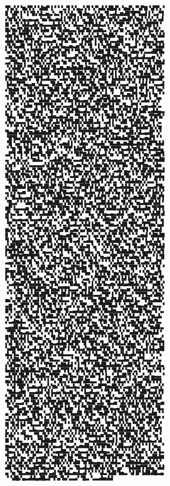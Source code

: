 ▜▚▞▞▝▆▞▛▞▝▟▆▛▐▝▝▝▃▜▝▞▄▃▚▜▝▞▚▟▞▟█▟▚▝▅▟▚▝▚▛▇▝▟▜▚▝▊▝▟▛▐▝▐▝▉▞▟▃▅▃▚▃▜▝▞▟▄▝▊▟▅▃▞▞▄▝▊▃▟▃▆▟▉▜▛▜▄▟▐▝▃▞▜▞▆▜▞▞▄▃▄▃▄▝▅▞▙▃▅▟▐▝▛▟▐▝▄▝█▞▞▜▛▝▆▜▞▃▆▟▛▞▆▟▝▞▞▃▚▟▇▝▃▜▝▟▟▃▟▞▅▃▃▃▙▟▞▞▚▝▟▃▃▜▜▜▟▟▃▞▞▝▞▜▛▝▚▞▅▜▞▟█▜▜▝▇▞▆▞▛▟█▞▞▛▐▟▅▝▛▝▊▟▅▃▃▜▄▛▇▞▄▟▆▃▝▞▃▞▆▝▃▝▄▞▛▛▐▃▜▞▃▟▅▜▄▜▜▜▟▝▝▃▚▃▟▝▆▟▚▞▛▝▞▝▃▞▞▃▙▞▆▟█▞▄▃▝▝▉▜▚▞▃▞▆▞▟▟▟▟▞▟▅▞▛▜▚▟▚▃▄▃▅▝▜▜▞▜▙▝▐▜▟▛▐▝▉▜▞▃▃▟█▝▝▝▐▞▝▟▃▃▜▃▄▞▙▜▄▟▊▝▜▝▞▛▐▝▞▃▙▜▄▃▅▃▅▜▞▝▊▝▐▝▅▜▙▟▛▝▞▜▃▟▝▝▊▜▞▜▟▟▚▞▆▞▄▞▞▞▜▜▛▃▟▜▚▟▚▟▜▝▝▜▃▜▚▜▞▟▇▝█▝█▜▙▃▝▟▅▞▛▃▃▟█▜▙▃▆▃▜▟▊▃▚▟▜▟▛▃▛▜▞▝▜▃▃▟▚▞▙▝▝▟▆▟▛▛▇▃▙▝▉▜▃▟▃▟▃▃▅▝▞▃▞▜▙▃▜▝▝▟▇▞▞▃▛▃▆▝▆▝▚▞▄▝▜▜▃▃▝▟▉▜▞▞▟▛▐▝▉▝▄▞▃▜▝▟▇▟▝▞▟▟▛▞▝▜▞▃▜▟▟▝▉▃▆▃▆▟▆▟▉▟▆▟▃▜▝▟▚▃▙▜▞▃▙▝▜▝▚▜▜▟▐▜▚▟▐▞▜▃▜▝▟▟▐▟▉▞▜▟▞▟▅▝█▟▇▞▃▜▛▞▙▟▝▟▐▝▊▞▚▝▉▝▊▟▄▜▙▞▞▛▇▟▅▃▆▞▛▝█▜▃▟▃▃▝▃▙▞▅▟▐▟▉▃▛▞▚▟▉▝▐▟▟▟▞▟▞▞▜▜▜▜▄▃▟▛▐▟▄▞▛▜▄▃▅▝▟▃▃▝▉▟▅▝▃▞▛▃▜▟▄▜▙▝▅▞▙▟▊▞▃▃▞▝▚▝▟▟▝▝▃▃▟▞▆▟▆▝▆▝█▞▛▃▙▝▇▟▉▝▅▛▐▃▞▃▅▟▊▜▙▜▜▝▆▝▝▞▙▟█▜▝▛▐▞▜▝▅▞▃▜▛▝▄▝▐▟▟▝▊▜▅▟▚▞▞▜▛▝▟▜▞▞▝▟▛▃▚▟▄▝▃▃▜▃▆▟▜▝▇▟▐▝▆▝▝▝▝▟█▝▞▃▆▞▝▟▟▟▚▃▆▞▚▜▅▜▙▃▄▞▛▃▆▛▇▜▟▟▅▝▝▝▞▝▞▃▙▞▃▞▛▞▞▝▃▝▐▟▅▝▛▜▟▜▜▞▃▞▃▃▟▝▟▟▟▜▃▞▛▟▇▜▟▝▚▞▙▃▛▜▝▃▄▃▟▞▃▞▚▝▚▝▇▃▃▟▚▟▝▝▆▝▛▝▃▜▟▜▙▃▟▃▜▜▛▝▅▝▜▝▛▞▜▟▐▛▐▟▛▃▟▟▄▃▜▟▃▝█▞▃▝▉▟▞▃▚▟▅▃▅▃▛▃▝▜▄▜▝▃▚▝▐▝█▟▉▞▜▝▃▞▛▞▅▃▝▛▇▜▞▞▙▞▃▃▃▜▚▞▄▜▚▃▛▃▙▜▟▜▜▟▉▞▟▟▉▃▙▝▃▟▐▝▝▟▉▝▛▟▉▞▙▞▜▝▃▝▝▝▛▝▞▟▆▃▞▝▛▟▞▟▇▝▞▟▞▟▐▞▃▜▟▃▟▃▟▞▝▟▇▃▆▃▛▜▟▟▅▜▞▞▆▜▅▟▛▟▚▞▆▟▇▟▆▟▛▜▃▜▛▃▟▞▝▜▛▜▜▛▐▃▜▞▙▃▞▝▚▟▊▞▟▃▄▟▛▝▞▝█▜▙▞▟▜▞▟▜▜▟▞▞▝▚▞▝▝▞▟▝▟▞▃▆▞▛▝▜▞▟▟▆▟▅▛▇▟▚▃▅▟▜▝▝▝█▝▄▞▜▜▜▃▃▝▜▞▜▟▝▃▅▟▐▝▝▟▅▞▝▟▄▟▞▝▇▃▆▃▆▟█▃▆▟▞▟▛▜▟▟▝▝▆▝█▝█▟▝▝█▝▐▃▙▝▝▝▛▛▐▟▆▜▃▞▄▝▞▜▛▞▛▜▚▃▟▞▆▜▟▃▜▃▆▟▄▃▛▜▝▜▝▛▐▟▇▜▄▜▛▝▚▝▄▞▝▝▉▛▇▟▟▞▟▃▟▝▅▝▞▜▄▞▟▝▜▝▅▞▃▟▇▜▃▝▝▟▞▃▞▝▆▟▃▝▝▃▟▟▛▟▅▞▃▃▟▜▞▛▐▞▚▞▙▃▄▃▞▃▞▜▅▝▐▞▆▞▅▟▇▞▅▜▝▝▞▞▃▃▃▃▞▟▐▞▛▜▟▞▜▃▅▞▅▞▞▟▅▞▆▞▞▞▛▜▙▝▊▝█▜▅▃▝▟▅▜▟▃▄▞▛▟▃▜▞▜▄▞▛▜▛▟▝▜▞▟▅▃▚▃▛▝▛▟▉▞▝▃▟▞▄▃▚▜▞▟▛▟▉▟▅▟▉▞▙▜▞▛▇▞▟▟▝▟▜▞▜▃▟▝▝▃▙▞▚▜▚▜▞▝▄▟▞▟▃▟▄▜▙▝▝▃▜▟▜▝▄▟▄▝█▝█▞▝▃▆▃▝▞▝▟▐▜▝▃▚▟▄▞▃▟▉▟▚▟▆▜▝▃▛▃▝▞▚▟▟▟▅▞▞▃▃▜▝▝▅▞▆▟▇▟▐▟▇▜▜▟▉▟▛▝▉▟▄▃▚▃▛▜▛▟▐▞▄▞▝▃▜▃▟▟▟▃▚▞▞▝▃▃▟▜▙▃▚▜▚▃▅▝▚▜▙▃▞▟▇▞▄▛▇▃▄▞▟▝▜▃▙▞▜▜▚▟▚▜▄▝▟▟▜▝▟▞▟▛▐▟▞▞▞▝█▃▙▃▄▟▐▜▞▜▝▝▟▟█▟▆▞▆▟▅▞▚▛▐▟▟▜▝▃▆▟▝▟▞▃▆▟▇▞▝▟▊▟▜▝█▃▞▝▝▟▅▜▃▃▜▟▇▟█▃▚▜▞▟█▟▐▃▆▝▄▟▉▟▟▝▄▝▊▞▙▝▅▃▙▟▛▟▟▝▆▛▐▃▃▃▅▝▟▟█▃▞▞▛▝▉▛▇▝▐▞▝▞▅▞▛▟▄▞▟▟▉▃▙▟▞▝▇▟▄▟▆▝▉▜▜▟▚▃▜▃▝▟▇▞▞▃▙▟▉▜▝▟▊▝▜▟▛▞▝▜▃▝▟▜▄▃▄▃▟▟▝▃▅▝▝▝▄▞▟▟▊▟▜▝▄▃▄▃▄▜▃▃▟▃▞▃▚▞▝▃▄▜▙▞▄▃▆▝▚▞▝▟▆▟▛▞▝▃▞▜▞▞▚▝▃▟▟▝▄▝▛▃▚▞▆▝▄▟▚▝▞▝▊▃▝▞▃▜▃▟▃▞▟▟▐▟▇▃▝▜▅▃▞▟█▝█▜▄▞▛▜▅▞▄▟▆▞▅▝▛▃▝▃▞▜▛▟▊▞▞▃▅▜▛▃▅▞▄▞▆▞▙▞▅▞▚▃▅▜▟▝▇▞▅▝▜▜▝▃▆▟▊▝▞▝▛▞▜▃▚▜▃▞▟▞▛▜▄▃▅▛▇▞▃▃▚▝▄▞▄▞▟▞▛▝▊▜▞▝▝▃▅▟▝▟▇▟▇▜▝▟▄▟▅▝▆▞▛▝▃▟▊▝▞▜▜▝▊▃▟▝▃▟▄▝▆▝▄▜▙▟█▞▅▝▚▛▇▝▐▃▞▃▙▝▞▟▉▜▛▃▙▜▄▝▟▛▐▟▝▟▜▟▊▃▝▞▟▃▆▝▄▝▝▞▛▞▆▞▃▝▜▝▉▃▆▞▞▜▜▟▟▛▇▜▜▟▞▝█▞▆▝▄▃▃▜▚▜▝▜▜▃▝▜▚▟▃▝▄▝▟▃▜▝█▟▇▟▆▞▃▜▄▟▞▞▅▜▚▟▛▛▇▜▛▜▛▜▄▝▆▝▅▃▛▃▃▝▟▜▝▞▛▞▟▝▅▃▄▜▛▃▙▜▚▟▅▞▟▜▃▝▐▝█▃▄▞▙▞▆▝▉▝▅▝▞▝▞▜▃▛▐▟▛▞▆▜▅▝▉▟▞▝▝▝▞▃▙▞▅▃▆▝▊▃▅▞▃▟▜▃▝▝▐▛▇▞▞▃▝▟▊▟█▜▝▝▅▃▟▛▇▟▆▝▊▝▊▜▅▝▞▜▝▜▞▝█▜▝▝▞▝▟▝▊▝▛▜▛▟▉▜▙▞▆▝▝▝▆▃▚▝▞▜▄▞▙▟▝▜▅▝▐▞▛▛▇▝▅▞▆▟▊▞▃▝▝▞▙▃▆▜▛▝▛▃▞▜▙▜▄▟▅▝▄▝▚▝▆▟▟▟▐▝▝▃▄▝▞▜▛▜▞▟▛▟▐▟▐▟▜▝▇▞▛▟▆▝▛▝▃▟▆▟▛▞▙▟▟▞▙▃▜▜▞▝▝▝▉▟▄▝▆▝▐▝▟▞▙▃▅▞▟▟▄▟▇▟▞▃▛▝▚▟▊▞▝▃▝▟▅▝▚▜▜▟▛▜▄▜▅▟▜▜▜▃▃▞▚▟▐▜▞▟▇▃▞▝▄▞▄▃▅▝▟▟▟▟▃▞▄▜▞▝▝▝▞▜▚▟▞▟▉▟█▜▞▜▚▟▉▟▐▜▅▜▟▟▉▃▃▞▜▛▐▝▐▟▜▃▞▝▜▜▜▃▞▟▇▞▅▞▃▜▛▃▛▞▄▟▐▜▄▝▇▞▟▃▃▝▛▞▃▝▝▜▅▝█▜▄▟▜▟▛▟▅▟▐▃▝▜▜▃▅▟▞▃▆▝▚▟▛▛▐▞▜▞▙▝▊▜▝▞▝▃▞▞▃▜▛▃▄▜▞▜▛▜▙▟▝▃▚▟▆▜▄▃▅▜▚▃▃▝▉▜▝▃▞▟█▝▄▟▐▝▛▜▅▜▛▝▊▃▄▟▄▟▞▟█▜▚▜▙▟▆▃▃▜▚▜▅▟▊▜▅▞▜▝▃▃▚▝▟▞▝▞▆▃▙▝▊▟▇▃▛▞▞▝▅▞▃▟▃▜▚▃▝▞▅▝▉▜▝▝▄▜▟▃▞▝▝▞▆▃▙▞▃▟▆▟▃▝▜▞▆▝█▃▆▃▞▟▟▜▚▝█▟▟▜▚▃▝▛▇▝▉▞▛▝▞▃▆▞▙▟▚▜▙▜▃▃▄▟▊▟▄▃▚▝▄▜▝▃▝▃▚▝▐▟▜▝▞▞▄▝▆▜▙▝▅▟▄▜▞▞▜▝▝▜▙▜▃▝▆▟▉▃▝▜▛▞▙▃▅▃▆▝▚▝▚▜▝▜▞▜▞▟▚▃▛▃▟▛▇▟▇▞▃▟▅▝▞▝▚▟▅▜▛▟▆▟▟▝▉▜▙▞▟▟▐▝▅▟▅▝▃▝▊▟▅▟▐▛▐▞▜▟▇▃▞▞▝▝▐▜▅▛▐▞▛▝▉▝▃▛▐▝▄▃▞▞▟▝▉▞▞▝▇▝▚▃▛▞▙▃▟▟▅▜▟▜▛▝▊▝█▜▄▜▃▞▚▜▟▃▛▟▄▞▙▝▐▞▟▃▜▜▚▟▇▜▟▞▝▃▟▃▙▝▃▛▐▞▅▛▐▝▛▟▃▞▅▟▇▃▛▛▇▝▃▝▇▝▉▜▚▃▚▟▐▟▃▟█▟▃▜▃▝▇▜▙▝▝▟▚▜▛▃▜▟▃▃▃▝▝▞▜▟▝▟▃▝█▞▛▟▄▜▟▃▟▞▜▜▝▝▞▝▚▝▞▟▇▞▚▜▃▝▉▜▛▝▆▃▃▝▄▃▝▝▊▝▄▟▃▃▛▜▅▞▚▞▃▃▙▞▚▃▛▜▃▃▞▝▃▞▟▜▅▞▅▝▄▛▐▝▝▛▇▃▚▟▇▟▟▝▐▝▜▝▝▟█▟█▃▙▟▅▞▃▟▊▜▟▝▃▜▃▞▟▃▙▟▉▟▐▟█▟▇▃▛▛▇▞▄▟▞▜▜▝▞▟▜▞▙▞▙▝▆▜▝▝▉▟▞▝▅▞▃▜▝▝▅▞▞▜▝▃▙▜▚▜▙▛▐▝▆▟▉▃▜▜▛▃▆▞▙▃▚▃▚▞▟▞▜▝▐▃▝▃▙▟▊▜▝▞▃▞▃▞▄▃▃▝▅▞▟▟█▞▞▟▚▝▞▝▐▝▚▝▉▃▚▜▃▟▛▟▇▃▃▝▛▝▟▝▛▟▃▞▞▝▊▃▞▜▙▜▜▜▝▝▟▝█▛▐▃▅▃▟▃▞▞▆▞▝▞▅▃▙▃▚▟▇▞▄▟▛▜▅▟█▞▞▃▄▞▟▜▙▞▝▃▄▞▞▝▇▟▃▟▆▝▃▃▟▟▝▟▐▃▄▞▙▃▆▝▄▝▐▃▟▃▄▝▝▜▞▝▜▃▚▟▊▟▝▟▉▜▄▟▐▜▚▟▜▟▛▞▃▜▙▞▃▝▟▞▝▃▚▞▞▟▛▝▇▟▜▃▛▞▟▞▜▞▄▃▟▞▛▞▙▟▉▃▙▞▟▟▜▞▞▃▃▞▛▝█▟▝▟▟▜▛▟▇▜▙▝▆▟▚▝▅▟▛▃▙▝█▃▅▝▟▞▟▟▐▞▟▞▄▜▜▃▅▝▆▞▜▃▅▝▛▟▆▟▝▝▅▜▙▛▐▟▅▝▐▝▜▟▊▟█▛▇▞▄▃▄▜▛▞▝▜▚▝▊▜▚▝█▃▄▝▃▟▛▟▛▝█▜▄▝▃▞▟▜▄▃▜▜▄▟▉▝▉▜▄▝▆▟▛▝▟▝▇▜▙▞▜▟▚▞▚▟▆▝▝▃▛▞▟▃▃▟▅▜▟▝▐▃▚▜▝▜▅▝▐▟▉▝▞▝▊▃▅▝▐▝▜▟▐▟▐▞▜▞▟▟▞▜▙▜▛▝▇▝▊▟▐▟▝▜▃▃▛▟▛▞▛▟▅▝▝▝▊▞▞▜▙▃▞▞▃▝▉▜▃▞▞▞▆▝▜▞▚▝▛▃▛▞▞▝▞▞▝▃▝▃▙▃▃▞▆▟▝▃▛▃▞▞▜▜▟▟▜▟▞▟▐▞▙▃▝▟▉▟▟▟▃▜▛▃▟▝▆▜▛▟▞▝▝▜▄▃▝▜▃▜▞▝▞▟▚▞▝▞▞▝▞▝▇▟▟▃▅▜▅▞▜▝▛▟█▃▜▝▟▜▃▝▅▝▇▝▝▟▃▝▝▝▃▝▜▟▇▟▆▝▃▝▉▟▝▝▆▝▚▃▟▟▃▞▙▟▐▝▉▞▚▜▙▜▟▃▙▃▞▟▅▟▄▜▟▜▛▞▙▜▟▟▊▞▄▃▟▝▄▃▞▃▅▟▉▃▚▜▜▛▇▞▝▟█▃▃▟▚▜▝▝▐▝▅▃▝▜▄▃▚▝▛▟▚▞▟▃▝▟▝▃▄▟▇▃▚▞▚▃▃▞▛▞▄▟▄▃▝▟▞▝▞▝▐▞▙▟▚▝▞▃▜▃▜▃▟▞▚▃▝▃▛▃▄▟▞▝▅▟▅▛▐▟▝▜▙▃▛▝▉▝▅▛▇▜▟▜▛▝▉▃▛▟▄▝▄▟█▟▆▞▟▝▟▟▚▞▛▃▙▟▉▃▚▟█▞▞▞▛▟▆▝▆▜▙▃▄▃▚▞▟▟▃▝▚▟▆▟▟▃▆▞▟▞▞▟▊▜▄▜▚▜▄▟▆▜▅▃▙▞▝▞▅▝▃▝▇▃▟▃▙▜▛▟▞▞▙▝▄▞▝▜▟▟▇▜▜▟▄▝▟▟▄▝▅▝▇▃▅▟▊▞▄▟▞▃▟▝▇▜▟▃▅▟▃▟▝▞▝▝▟▃▜▟▊▜▅▃▝▟▐▛▐▟▉▟█▃▄▝▝▟█▞▄▃▟▟▄▟█▃▛▜▚▞▙▞▃▃▞▝█▃▝▃▃▟▅▟▟
